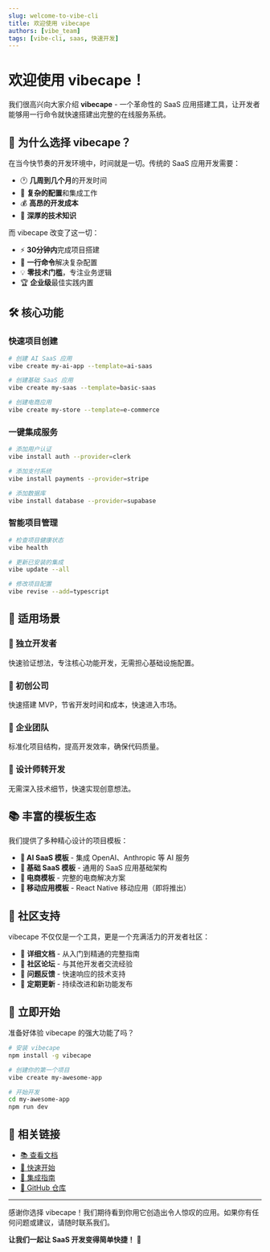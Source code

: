```yaml
---
slug: welcome-to-vibe-cli
title: 欢迎使用 vibecape
authors: [vibe_team]
tags: [vibe-cli, saas, 快速开发]
---
```


# 欢迎使用 vibecape！

我们很高兴向大家介绍 **vibecape** - 一个革命性的 SaaS 应用搭建工具，让开发者能够用一行命令就快速搭建出完整的在线服务系统。

## 🚀 为什么选择 vibecape？

在当今快节奏的开发环境中，时间就是一切。传统的 SaaS 应用开发需要：

- 🕐 **几周到几个月**的开发时间
- 🔧 **复杂的配置**和集成工作
- 💰 **高昂的开发成本**
- 🧠 **深厚的技术知识**

而 vibecape 改变了这一切：

- ⚡ **30分钟内**完成项目搭建
- 🎯 **一行命令**解决复杂配置
- 💡 **零技术门槛**，专注业务逻辑
- 🏆 **企业级**最佳实践内置

<!--truncate-->

## 🛠️ 核心功能

### 快速项目创建

```bash
# 创建 AI SaaS 应用
vibe create my-ai-app --template=ai-saas

# 创建基础 SaaS 应用
vibe create my-saas --template=basic-saas

# 创建电商应用
vibe create my-store --template=e-commerce
```

### 一键集成服务

```bash
# 添加用户认证
vibe install auth --provider=clerk

# 添加支付系统
vibe install payments --provider=stripe

# 添加数据库
vibe install database --provider=supabase
```

### 智能项目管理

```bash
# 检查项目健康状态
vibe health

# 更新已安装的集成
vibe update --all

# 修改项目配置
vibe revise --add=typescript
```

## 🎯 适用场景

### 🚀 独立开发者
快速验证想法，专注核心功能开发，无需担心基础设施配置。

### 💼 初创公司
快速搭建 MVP，节省开发时间和成本，快速进入市场。

### 🏢 企业团队
标准化项目结构，提高开发效率，确保代码质量。

### 🎨 设计师转开发
无需深入技术细节，快速实现创意想法。

## 📚 丰富的模板生态

我们提供了多种精心设计的项目模板：

- **🤖 AI SaaS 模板** - 集成 OpenAI、Anthropic 等 AI 服务
- **🏢 基础 SaaS 模板** - 通用的 SaaS 应用基础架构
- **🛒 电商模板** - 完整的电商解决方案
- **📱 移动应用模板** - React Native 移动应用（即将推出）

## 🌟 社区支持

vibecape 不仅仅是一个工具，更是一个充满活力的开发者社区：

- 📖 **详细文档** - 从入门到精通的完整指南
- 💬 **社区论坛** - 与其他开发者交流经验
- 🐛 **问题反馈** - 快速响应的技术支持
- 🎉 **定期更新** - 持续改进和新功能发布

## 🎉 立即开始

准备好体验 vibecape 的强大功能了吗？

```bash
# 安装 vibecape
npm install -g vibecape

# 创建你的第一个项目
vibe create my-awesome-app

# 开始开发
cd my-awesome-app
npm run dev
```

## 🔗 相关链接

- [📚 查看文档](/docs/introduction)
- [🚀 快速开始](/docs/guide/getting-started)
- [🔧 集成指南](/docs/integrations)
- [🐙 GitHub 仓库](https://github.com/vibe-cli/vibe)

---

感谢你选择 vibecape！我们期待看到你用它创造出令人惊叹的应用。如果你有任何问题或建议，请随时联系我们。

**让我们一起让 SaaS 开发变得简单快捷！** 🚀 